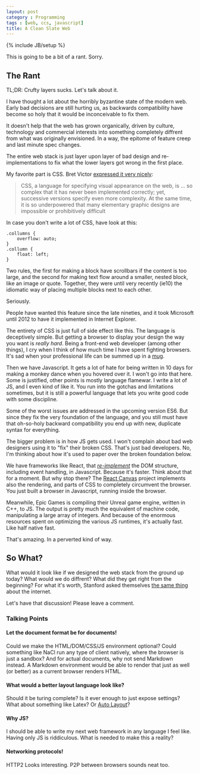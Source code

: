 ```yaml
---
layout: post
category : Programming
tags : [web, ccs, javascript]
title: A Clean Slate Web
---
```

{% include JB/setup %}

This is going to be a bit of a rant. Sorry.


The Rant
--------
TL;DR: Crufty layers sucks. Let's talk about it.

I have thought a lot about the horribly byzantine state of the modern web. Early bad decisions are still hurting us, as backwards compatibility have become so holy that it would be inconceivable to fix them.

It doesn't help that the web has grown organically, driven by culture, technology and commercial interests into something completely diffrent from what was originally envisioned. In a way, the epitome of feature creep and last minute spec changes.

The entire web stack is just layer upon layer of bad design and re-implementations to fix what the lower layers got wrong in the first place.

My favorite part is CSS. Bret Victor [expressed it very nicely](http://worrydream.com/MagicInk/#p255):

> CSS, a language for specifying visual appearance on the web, is … so complex that it has never been implemented correctly; yet, successive versions specify even more complexity. At the same time, it is so underpowered that many elementary graphic designs are impossible or prohibitively difficult

In case you don't write a lot of CSS, have look at this:

	.collumns {
		overflow: auto;
	}
	.collumn {
		float: left;
	}

Two rules, the first for making a block have scrollbars if the content is too large, and the second for making text flow around a smaller, nested block, like an image or quote. Together, they were until very recently (ie10) the idiomatic way of placing multiple blocks next to each other. 

Seriously.

People have wanted this feature since the late nineties, and it took Microsoft until 2012 to have it implemented in Internet Explorer.

The entirety of CSS is just full of side effect like this. The language is deceptively simple. But getting a browser to display your design the way you want is *really hard*. Being a front-end web developer (among other things), I cry when I think of how much time I have spent fighting browsers. It's sad when your professional life can be summed up in a [mug](http://www.zazzle.com/css+is+awesome+mugs).

Then we have Javascript. It gets a lot of hate for being written in 10 days for making a monkey dance when you hovered over it. I won't go into that here. Some is justified, other points is mostly language flamewar. I write a lot of JS, and I even kind of like it. You run into the gotchas and limitations sometimes, but it is still a powerful language that lets you write good code with some discipline.

Some of the worst issues are addressed in the upcoming version ES6. But since they fix the very foundation of the language, and you still must have that oh-so-holy backward compatibility you end up with new, duplicate syntax for everything.

The bigger problem is in how JS gets used. I won't complain about bad web designers using it to "fix" their broken CSS. That's just bad developers. No, I'm thinking about how it's used to paper over the broken foundation below.

We have frameworks like React, that *[re-implement](http://calendar.perfplanet.com/2013/diff/)* the DOM structure, including event handling, in Javascript. Because it's faster. Think about that for a moment. But why stop there? The [React Canvas](http://engineering.flipboard.com/2015/02/mobile-web/) project implements also the rendering, and parts of CSS to completely circumvent the browser. You just built a browser in Javascript, running inside the browser.

Meanwhile, Epic Games is compiling their Unreal game engine, written in C++, to JS. The output is pretty much the equivalent of machine code, manipulating a large array of integers. And because of the enormous resources spent on optimizing the various JS runtimes, it's actually fast. Like half native fast.

That's amazing. In a perverted kind of way.


So What?
--------

What would it look like if we designed the web stack from the ground up today? What would we do diffrent? What did they get right from the beginning? For what it's worth, Stanford asked themselves [the same thing](http://cleanslate.stanford.edu/) about the internet.

Let's have that discussion! Please leave a comment.

### Talking Points

#### Let the document format be for documents!
Could we make the HTML/DOM/CSS/JS environment optional? Could something like NaCl run any type of client natively, where the browser is just a sandbox? And for actual documents, why not send Markdown instead. A Markdown environment would be able to render that just as well (or better) as a current browser renders HTML.

#### What would a better layout language look like?
Should it be turing complete? Is it ever enough to just expose settings? What about something like Latex? Or [Auto Layout](https://developer.apple.com/library/ios/documentation/UserExperience/Conceptual/AutolayoutPG/Introduction/Introduction.html)?

#### Why JS?
I should be able to write my next web framework in any language I feel like. Having only JS is riddiculous. What is needed to make this a reality?

#### Networking protocols!
HTTP2 Looks interesting. P2P between browsers sounds neat too.
